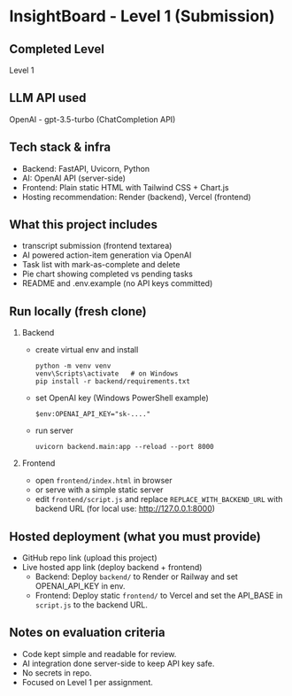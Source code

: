 # InsightBoard - Level 1 (Submission)

## Completed Level
Level 1

## LLM API used
OpenAI - gpt-3.5-turbo (ChatCompletion API)

## Tech stack & infra
- Backend: FastAPI, Uvicorn, Python
- AI: OpenAI API (server-side)
- Frontend: Plain static HTML with Tailwind CSS + Chart.js
- Hosting recommendation: Render (backend), Vercel (frontend)

## What this project includes
- transcript submission (frontend textarea)
- AI powered action-item generation via OpenAI
- Task list with mark-as-complete and delete
- Pie chart showing completed vs pending tasks
- README and .env.example (no API keys committed)

## Run locally (fresh clone)
1. Backend
   - create virtual env and install
     ```
     python -m venv venv
     venv\Scripts\activate   # on Windows
     pip install -r backend/requirements.txt
     ```

   - set OpenAI key (Windows PowerShell example)
     ```
     $env:OPENAI_API_KEY="sk-...."
     ```

   - run server
     ```
     uvicorn backend.main:app --reload --port 8000
     ```

2. Frontend
   - open `frontend/index.html` in browser
   - or serve with a simple static server
   - edit `frontend/script.js` and replace `REPLACE_WITH_BACKEND_URL` with backend URL (for local use: http://127.0.0.1:8000)

## Hosted deployment (what you must provide)
- GitHub repo link (upload this project)
- Live hosted app link (deploy backend + frontend)
  - Backend: Deploy `backend/` to Render or Railway and set OPENAI_API_KEY in env.
  - Frontend: Deploy static `frontend/` to Vercel and set the API_BASE in `script.js` to the backend URL.

## Notes on evaluation criteria
- Code kept simple and readable for review.
- AI integration done server-side to keep API key safe.
- No secrets in repo.
- Focused on Level 1 per assignment.
